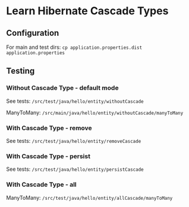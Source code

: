 # Learn Hibernate Cascade Types

## Configuration

For main and test dirs:
`cp application.properties.dist application.properties`

## Testing

### Without Cascade Type - default mode

See tests: `/src/test/java/hello/entity/withoutCascade`

ManyToMany: `/src/main/java/hello/entity/withoutCascade/manyToMany`

### With Cascade Type - remove

See tests: `/src/test/java/hello/entity/removeCascade`

### With Cascade Type - persist

See tests: `/src/test/java/hello/entity/persistCascade`

### With Cascade Type - all

ManyToMany: `/src/test/java/hello/entity/allCascade/manyToMany`
